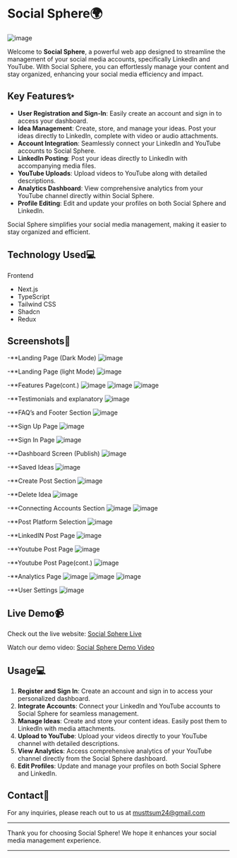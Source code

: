 # Social Sphere🌍
![image](https://github.com/Umarfarooq88/social-sphere-frontend1/assets/101983055/1bd00757-eb08-4a33-b6fe-4d7378ee21fb)


Welcome to **Social Sphere**, a powerful web app designed to streamline the management of your social media accounts, specifically LinkedIn and YouTube. With Social Sphere, you can effortlessly manage your content and stay organized, enhancing your social media efficiency and impact.

## Key Features✨

- **User Registration and Sign-In**: Easily create an account and sign in to access your dashboard.
- **Idea Management**: Create, store, and manage your ideas. Post your ideas directly to LinkedIn, complete with video or audio attachments.
- **Account Integration**: Seamlessly connect your LinkedIn and YouTube accounts to Social Sphere.
- **LinkedIn Posting**: Post your ideas directly to LinkedIn with accompanying media files.
- **YouTube Uploads**: Upload videos to YouTube along with detailed descriptions.
- **Analytics Dashboard**: View comprehensive analytics from your YouTube channel directly within Social Sphere.
- **Profile Editing**: Edit and update your profiles on both Social Sphere and LinkedIn.

Social Sphere simplifies your social media management, making it easier to stay organized and efficient.

## Technology Used💻
Frontend
- Next.js
- TypeScript
- Tailwind CSS
- Shadcn
- Redux

## Screenshots📸
-**Landing Page (Dark Mode)
![image](https://github.com/Umarfarooq88/social-sphere-frontend1/assets/101983055/637bb472-6820-46bc-bcfa-ba5cc1f515c2)

-**Landing Page (light Mode)
![image](https://github.com/Umarfarooq88/social-sphere-frontend1/assets/101983055/6a4ac56a-0ac9-4903-9513-fbfdf471781b)

-**Features Page(cont.)
![image](https://github.com/Umarfarooq88/social-sphere-frontend1/assets/101983055/fb3d3750-4eda-44c3-97b7-1490a3464576)
![image](https://github.com/Umarfarooq88/social-sphere-frontend1/assets/101983055/bee17dee-306d-4025-bc4f-823af3afadea)
![image](https://github.com/Umarfarooq88/social-sphere-frontend1/assets/101983055/8f4d5242-9061-40ee-a5d9-d73bc6c7e4b3)

-**Testimonials and explanatory
![image](https://github.com/Umarfarooq88/social-sphere-frontend1/assets/101983055/74d4d4af-49a4-43bc-891b-11adec7b5d9e)

-**FAQ’s and Footer Section
![image](https://github.com/Umarfarooq88/social-sphere-frontend1/assets/101983055/0580923f-6983-4793-8efc-ac0554fe31e5)

-**Sign Up Page
![image](https://github.com/Umarfarooq88/social-sphere-frontend1/assets/101983055/541e8ad5-aaf0-4f71-81b8-8b227e5bd044)

-**Sign In Page
![image](https://github.com/Umarfarooq88/social-sphere-frontend1/assets/101983055/62835806-ac28-4164-af62-cd2bd802e342)

-**Dashboard Screen (Publish)
![image](https://github.com/Umarfarooq88/social-sphere-frontend1/assets/101983055/93cf2bb9-ad6d-4ebc-9a0b-efeb54d3554f)

-**Saved Ideas
![image](https://github.com/Umarfarooq88/social-sphere-frontend1/assets/101983055/49f4eaa2-d679-4eac-9c58-af6e3bb3cb78)

-**Create Post Section
![image](https://github.com/Umarfarooq88/social-sphere-frontend1/assets/101983055/b9f696d8-a99a-42a8-a37c-b8a213cb38ef)

-**Delete Idea
![image](https://github.com/Umarfarooq88/social-sphere-frontend1/assets/101983055/701ab5c5-f8cd-4642-9ce0-81d230c50842)

-**Connecting Accounts Section
![image](https://github.com/Umarfarooq88/social-sphere-frontend1/assets/101983055/2083a5ce-f6c6-4ef3-84a3-4047fd075002)
![image](https://github.com/Umarfarooq88/social-sphere-frontend1/assets/101983055/f56a7982-df42-4117-97a9-6900c6667f16)

-**Post Platform Selection
![image](https://github.com/Umarfarooq88/social-sphere-frontend1/assets/101983055/06e804b4-24e4-4ad9-8b5a-cc301ab92fd3)

-**LinkedIN Post Page
![image](https://github.com/Umarfarooq88/social-sphere-frontend1/assets/101983055/b38289bd-1925-4c10-a904-833457e1cb3e)

-**Youtube Post Page
![image](https://github.com/Umarfarooq88/social-sphere-frontend1/assets/101983055/8aba2cc7-210d-48b9-b8ca-f71d357e448f)

-**Youtube Post Page(cont.)
![image](https://github.com/Umarfarooq88/social-sphere-frontend1/assets/101983055/1603a17b-5c3c-48a5-a9f2-77eca03d7646)

-**Analytics Page 
![image](https://github.com/Umarfarooq88/social-sphere-frontend1/assets/101983055/824b1d23-fc2d-4d8d-af0f-ac191aa1b7f8)
![image](https://github.com/Umarfarooq88/social-sphere-frontend1/assets/101983055/b5721a8c-8678-4eda-a449-f8cb813c04f1)
![image](https://github.com/Umarfarooq88/social-sphere-frontend1/assets/101983055/236dec6c-ecb9-498a-bb44-b9fc76869f1a)


-**User Settings
![image](https://github.com/Umarfarooq88/social-sphere-frontend1/assets/101983055/7d5fadcd-b136-4dc5-8200-6915ebef2c3c)


## Live Demo📹

Check out the live website: [Social Sphere Live](https://social-sphere-frontend.vercel.app/)

Watch our demo video: [Social Sphere Demo Video](https://youtu.be/9FuuCVTfQ7A?si=kQQQgAZXiuiL3H4-)



## Usage💻

1. **Register and Sign In**: Create an account and sign in to access your personalized dashboard.
2. **Integrate Accounts**: Connect your LinkedIn and YouTube accounts to Social Sphere for seamless management.
3. **Manage Ideas**: Create and store your content ideas. Easily post them to LinkedIn with media attachments.
4. **Upload to YouTube**: Upload your videos directly to your YouTube channel with detailed descriptions.
5. **View Analytics**: Access comprehensive analytics of your YouTube channel directly from the Social Sphere dashboard.
6. **Edit Profiles**: Update and manage your profiles on both Social Sphere and LinkedIn.


## Contact📧

For any inquiries, please reach out to us at musttsum24@gmail.com

---

Thank you for choosing Social Sphere! We hope it enhances your social media management experience.

---

